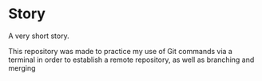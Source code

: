 # Story
A very short story.

This repository was made to practice my use of Git commands via a terminal in order to establish a remote repository, as well as branching and merging
